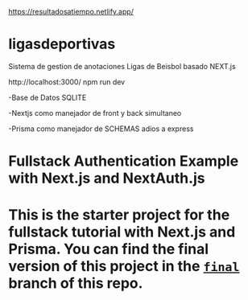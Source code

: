 https://resultadosatiempo.netlify.app/

# ligasdeportivas
Sistema de gestion de anotaciones Ligas de Beisbol basado NEXT.js

http://localhost:3000/
npm run dev

-Base de Datos SQLITE

-Nextjs como manejador de front y back simultaneo

-Prisma como manejador de SCHEMAS adios a express


# Fullstack Authentication Example with Next.js and NextAuth.js

This is the starter project for the fullstack tutorial with Next.js and Prisma. You can find the final version of this project in the [`final`](https://github.com/prisma/blogr-nextjs-prisma/tree/final) branch of this repo.
=======
